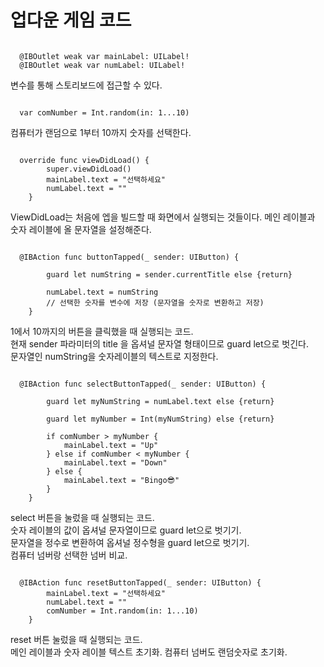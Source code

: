 <h1>업다운 게임 코드</h1>

<pre><code>
  @IBOutlet weak var mainLabel: UILabel!
  @IBOutlet weak var numLabel: UILabel!
</code></pre>
변수를 통해 스토리보드에 접근할 수 있다.

<pre><code>
  var comNumber = Int.random(in: 1...10)
</code></pre>
컴퓨터가 랜덤으로 1부터 10까지 숫자를 선택한다.

<pre><code>
  override func viewDidLoad() {
        super.viewDidLoad()
        mainLabel.text = "선택하세요"
        numLabel.text = ""
    }
</code></pre>
ViewDidLoad는 처음에 엡을 빌드할 때 화면에서 실행되는 것들이다. 메인 레이블과 숫자 레이블에 올 문자열을 설정해준다.

<pre><code>
  @IBAction func buttonTapped(_ sender: UIButton) {

        guard let numString = sender.currentTitle else {return}

        numLabel.text = numString
        // 선택한 숫자를 변수에 저장 (문자열을 숫자로 변환하고 저장)
    }
</code></pre>
1에서 10까지의 버튼을 클릭했을 때 실행되는 코드.<br>
현재 sender 파라미터의 title 을 옵셔널 문자열 형태이므로 guard let으로 벗긴다.<br>
문자열인 numString을 숫자레이블의 텍스트로 지정한다.

<pre><code>
  @IBAction func selectButtonTapped(_ sender: UIButton) {

        guard let myNumString = numLabel.text else {return}

        guard let myNumber = Int(myNumString) else {return}
        
        if comNumber > myNumber {
            mainLabel.text = "Up"
        } else if comNumber < myNumber {
            mainLabel.text = "Down"
        } else {
            mainLabel.text = "Bingo😎"
        }
    }
</code></pre>
select 버튼을 눌렀을 때 실행되는 코드.<br>
숫자 레이블의 값이 옵셔널 문자열이므로 guard let으로 벗기기.<br>
문자열을 정수로 변환하여 옵셔널 정수형을 guard let으로 벗기기.<br>
컴퓨터 넘버랑 선택한 넘버 비교.

<pre><code>
  @IBAction func resetButtonTapped(_ sender: UIButton) {
        mainLabel.text = "선택하세요"
        numLabel.text = ""
        comNumber = Int.random(in: 1...10)
    }
</code></pre>
reset 버튼 눌렀을 때 실행되는 코드.<br>
메인 레이블과 숫자 레이블 텍스트 초기화. 컴퓨터 넘버도 랜덤숫자로 초기화.
